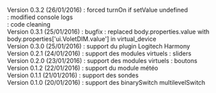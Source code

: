 Version 0.3.2 (26/01/2016) : forced turnOn if setValue undefined<br />
                           : modified console logs<br />
                           : code cleaning <br />
Version 0.3.1 (25/01/2016) : bugfix : replaced body.properties.value with body.properties['ui.VoletDIM.value'] in virtual_device<br />
Version 0.3.0 (25/01/2016) : support du plugin Logitech Harmony<br />
Version 0.2.1 (24/01/2016) : support des modules virtuels : sliders<br />
Version 0.2.0 (23/01/2016) : support des modules virtuels : boutons<br />
Version 0.1.2 (22/01/2016) : support du module météo<br />
Version 0.1.1 (21/01/2016) : support des sondes<br />
Version 0.1.0 (20/01/2016) : support des binarySwitch multilevelSwitch<br />
